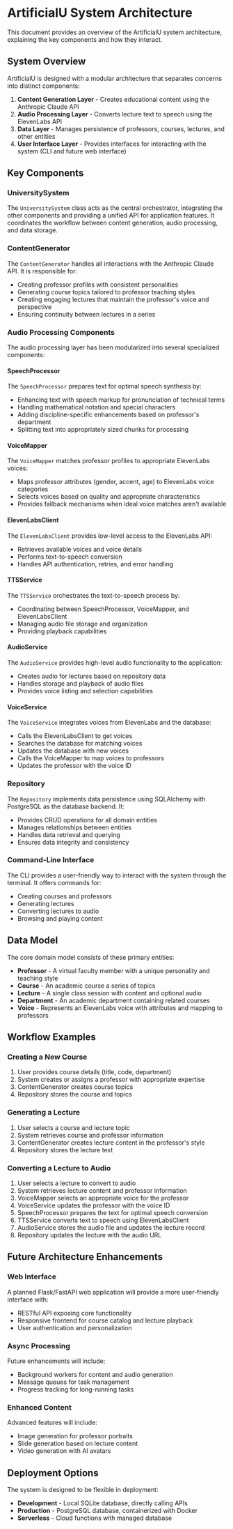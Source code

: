 # ArtificialU System Architecture

This document provides an overview of the ArtificialU system architecture, explaining the key components and how they interact.

## System Overview

ArtificialU is designed with a modular architecture that separates concerns into distinct components:

1. **Content Generation Layer** - Creates educational content using the Anthropic Claude API
2. **Audio Processing Layer** - Converts lecture text to speech using the ElevenLabs API
3. **Data Layer** - Manages persistence of professors, courses, lectures, and other entities
4. **User Interface Layer** - Provides interfaces for interacting with the system (CLI and future web interface)

## Key Components

### UniversitySystem

The `UniversitySystem` class acts as the central orchestrator, integrating the other components and providing a unified API for application features. It coordinates the workflow between content generation, audio processing, and data storage.

### ContentGenerator

The `ContentGenerator` handles all interactions with the Anthropic Claude API. It is responsible for:

- Creating professor profiles with consistent personalities
- Generating course topics tailored to professor teaching styles
- Creating engaging lectures that maintain the professor's voice and perspective
- Ensuring continuity between lectures in a series

### Audio Processing Components

The audio processing layer has been modularized into several specialized components:

#### SpeechProcessor

The `SpeechProcessor` prepares text for optimal speech synthesis by:

- Enhancing text with speech markup for pronunciation of technical terms
- Handling mathematical notation and special characters
- Adding discipline-specific enhancements based on professor's department
- Splitting text into appropriately sized chunks for processing

#### VoiceMapper

The `VoiceMapper` matches professor profiles to appropriate ElevenLabs voices:

- Maps professor attributes (gender, accent, age) to ElevenLabs voice categories
- Selects voices based on quality and appropriate characteristics
- Provides fallback mechanisms when ideal voice matches aren't available

#### ElevenLabsClient

The `ElevenLabsClient` provides low-level access to the ElevenLabs API:

- Retrieves available voices and voice details
- Performs text-to-speech conversion
- Handles API authentication, retries, and error handling

#### TTSService

The `TTSService` orchestrates the text-to-speech process by:

- Coordinating between SpeechProcessor, VoiceMapper, and ElevenLabsClient
- Managing audio file storage and organization
- Providing playback capabilities

#### AudioService

The `AudioService` provides high-level audio functionality to the application:

- Creates audio for lectures based on repository data
- Handles storage and playback of audio files
- Provides voice listing and selection capabilities

#### VoiceService

The `VoiceService` integrates voices from ElevenLabs and the database:

- Calls the ElevenLabsClient to get voices
- Searches the database for matching voices
- Updates the database with new voices
- Calls the VoiceMapper to map voices to professors
- Updates the professor with the voice ID

### Repository

The `Repository` implements data persistence using SQLAlchemy with PostgreSQL as the database backend. It:

- Provides CRUD operations for all domain entities
- Manages relationships between entities
- Handles data retrieval and querying
- Ensures data integrity and consistency

### Command-Line Interface

The CLI provides a user-friendly way to interact with the system through the terminal. It offers commands for:

- Creating courses and professors
- Generating lectures
- Converting lectures to audio
- Browsing and playing content

## Data Model

The core domain model consists of these primary entities:

- **Professor** - A virtual faculty member with a unique personality and teaching style
- **Course** - An academic course a series of topics
- **Lecture** - A single class session with content and optional audio
- **Department** - An academic department containing related courses
- **Voice** - Represents an ElevenLabs voice with attributes and mapping to professors

## Workflow Examples

### Creating a New Course

1. User provides course details (title, code, department)
2. System creates or assigns a professor with appropriate expertise
3. ContentGenerator creates course topics
4. Repository stores the course and topics

### Generating a Lecture

1. User selects a course and lecture topic
2. System retrieves course and professor information
3. ContentGenerator creates lecture content in the professor's style
4. Repository stores the lecture text

### Converting a Lecture to Audio

1. User selects a lecture to convert to audio
2. System retrieves lecture content and professor information
3. VoiceMapper selects an appropriate voice for the professor
4. VoiceService updates the professor with the voice ID
5. SpeechProcessor prepares the text for optimal speech conversion
6. TTSService converts text to speech using ElevenLabsClient
7. AudioService stores the audio file and updates the lecture record
8. Repository updates the lecture with the audio URL

## Future Architecture Enhancements

### Web Interface

A planned Flask/FastAPI web application will provide a more user-friendly interface with:

- RESTful API exposing core functionality
- Responsive frontend for course catalog and lecture playback
- User authentication and personalization

### Async Processing

Future enhancements will include:

- Background workers for content and audio generation
- Message queues for task management
- Progress tracking for long-running tasks

### Enhanced Content

Advanced features will include:

- Image generation for professor portraits
- Slide generation based on lecture content
- Video generation with AI avatars

## Deployment Options

The system is designed to be flexible in deployment:

- **Development** - Local SQLite database, directly calling APIs
- **Production** - PostgreSQL database, containerized with Docker
- **Serverless** - Cloud functions with managed database
